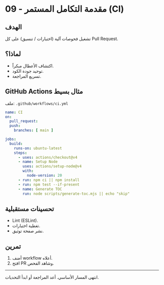 # 09 - مقدمة التكامل المستمر (CI)

## الهدف
تشغيل فحوصات آلية (اختبارات / تنسيق) على كل Pull Request.

## لماذا؟
- اكتشاف الأعطال مبكراً.
- توحيد جودة الكود.
- تسريع المراجعة.

## GitHub Actions مثال بسيط
ملف: `.github/workflows/ci.yml`
```yaml
name: CI
on:
  pull_request:
  push:
    branches: [ main ]

jobs:
  build:
    runs-on: ubuntu-latest
    steps:
      - uses: actions/checkout@v4
      - name: Setup Node
        uses: actions/setup-node@v4
        with:
          node-version: 20
      - run: npm ci || npm install
      - run: npm test --if-present
      - name: Generate TOC
        run: node scripts/generate-toc.mjs || echo "skip"
```

## تحسينات مستقبلية
- Lint (ESLint).
- تغطية اختبارات.
- نشر صفحة توثيق.

## تمرين
1. أضف workflow أعلاه.
2. افتح PR وشاهد الفحص.

---
انتهى المسار الأساسي. أعد المراجعة أو ابدأ التحديات.
